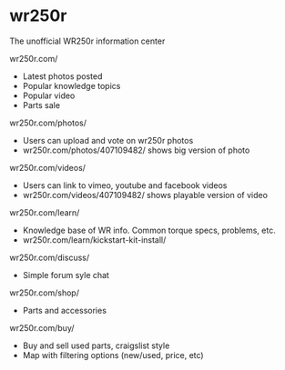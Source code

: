 # wr250r
The unofficial WR250r information center

wr250r.com/
* Latest photos posted
* Popular knowledge topics
* Popular video
* Parts sale

wr250r.com/photos/
* Users can upload and vote on wr250r photos
* wr250r.com/photos/407109482/ shows big version of photo

wr250r.com/videos/
* Users can link to vimeo, youtube and facebook videos
* wr250r.com/videos/407109482/ shows playable version of video

wr250r.com/learn/
* Knowledge base of WR info. Common torque specs, problems, etc.
* wr250r.com/learn/kickstart-kit-install/

wr250r.com/discuss/
* Simple forum syle chat

wr250r.com/shop/
* Parts and accessories

wr250r.com/buy/
* Buy and sell used parts, craigslist style
* Map with filtering options (new/used, price, etc)

